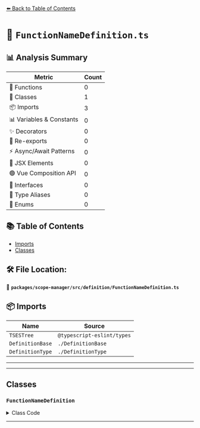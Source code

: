 [⬅️ Back to Table of Contents](../../../../index.md)

# 📄 `FunctionNameDefinition.ts`

## 📊 Analysis Summary

| Metric | Count |
|--------|-------|
| 🔧 Functions | 0 |
| 🧱 Classes | 1 |
| 📦 Imports | 3 |
| 📊 Variables & Constants | 0 |
| ✨ Decorators | 0 |
| 🔄 Re-exports | 0 |
| ⚡ Async/Await Patterns | 0 |
| 💠 JSX Elements | 0 |
| 🟢 Vue Composition API | 0 |
| 📐 Interfaces | 0 |
| 📑 Type Aliases | 0 |
| 🎯 Enums | 0 |

## 📚 Table of Contents

- [Imports](#imports)
- [Classes](#classes)

## 🛠️ File Location:
📂 **`packages/scope-manager/src/definition/FunctionNameDefinition.ts`**

## 📦 Imports

| Name | Source |
|------|--------|
| `TSESTree` | `@typescript-eslint/types` |
| `DefinitionBase` | `./DefinitionBase` |
| `DefinitionType` | `./DefinitionType` |


---


---

## Classes

### `FunctionNameDefinition`

<details><summary>Class Code</summary>

```ts
export class FunctionNameDefinition extends DefinitionBase<
  DefinitionType.FunctionName,
  | TSESTree.FunctionDeclaration
  | TSESTree.FunctionExpression
  | TSESTree.TSDeclareFunction
  | TSESTree.TSEmptyBodyFunctionExpression,
  null,
  TSESTree.Identifier
> {
  public readonly isTypeDefinition = false;
  public readonly isVariableDefinition = true;

  constructor(name: TSESTree.Identifier, node: FunctionNameDefinition['node']) {
    super(DefinitionType.FunctionName, name, node, null);
  }
}
```
</details>


---